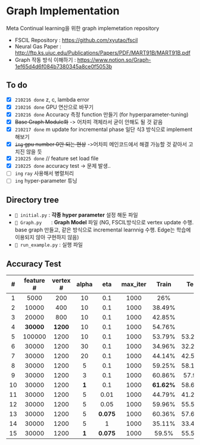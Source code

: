 # Graph Implementation

Meta Continual learning을 위한 graph implemetation repository

- FSCIL Repository : https://github.com/xyutao/fscil
- Neural Gas Paper : http://ftp.ks.uiuc.edu/Publications/Papers/PDF/MART91B/MART91B.pdf
- Graph 작동 방식 이해하기 : https://www.notion.so/Graph-1ef65d4d6f084b7380345a8ce0f5053b



## To do

- [x] `210216 done` z, c, lambda error 
- [x] `210216 done` GPU 연산으로 바꾸기  
- [x] `210216 done` Accuracy 측정 function 만들기 (for hyperparameter-tuning)
- [x] ~~Base Graph Module화~~ -> 어차피 객체라서 굳이 안해도 될 것 같음
- [x] `210217 done` m update for incremental phase 일단 식3 방식으로 implement 해보기
- [x] ~~`ing` gpu number 0만 되는 현상~~ ->어차피 메인코드에서 해결 가능할 것 같아서 고치진 않을 듯
- [x] `210225 done`  // feature set load file 
- [x] `210225 done` accuracy test -> 문제 발생..
- [ ] `ing` `ray` 사용해서 병렬처리
- [ ] `ing` hyper-parameter 튜닝

## Directory tree

- `📄 initial.py` :  **각종 hyper parameter** 설정 해둔 파일
- `📄 Graph.py   ` :  **Graph Model** 파일 (NG, FSCIL방식으로 vertex update 수행. base graph 만들고, 같은 방식으로 incremental learnnig 수행. Edge는 학습에 이용되지 않아 구현하지 않음)
- `📄 run_example.py` : 실행 파일



## Accuracy Test

|  #   | feature # | vertex # | alpha |    eta    | max_iter |   Train    |  Test  |
| :--: | :-------: | :------: | :---: | :-------: | :------: | :--------: | :----: |
|  1   |   5000    |   200    |  10   |    0.1    |   1000   |    26%     |        |
|  2   |   10000   |   400    |  10   |    0.1    |   1000   |   38.49%   |        |
|  3   |   20000   |   800    |  10   |    0.1    |   1000   |   42.85%   |        |
|  4   | **30000** | **1200** |  10   |    0.1    |   1000   |   54.76%   |        |
|  5   |  100000   |   1200   |  10   |    0.1    |   1000   |   53.79%   | 53.23% |
|  6   |   30000   |   1200   |  30   |    0.1    |   1000   |   34.96%   | 32.27% |
|  7   |   30000   |   1200   |  20   |    0.1    |   1000   |   44.14%   | 42.53% |
|  8   |   30000   |   1200   |   5   |    0.1    |   1000   |   59.25%   | 58.13% |
|  9   |   30000   |   1200   |   3   |    0.1    |   1000   |   60.86%   | 57.9%  |
|  10  |   30000   |   1200   | **1** |    0.1    |   1000   | **61.62%** | 58.67% |
|  11  |   30000   |   1200   |   5   |   0.01    |   1000   |   44.79%   | 41.27% |
|  12  |   30000   |   1200   |   5   |   0.05    |   1000   |   59.96%   | 55.53% |
|  13  |   30000   |   1200   |   5   | **0.075** |   1000   |   60.36%   | 57.63% |
|  14  |   30000   |   1200   |   5   |     1     |   1000   |   35.11%   | 33.43% |
|  15  |   30000   |   1200   | **1** | **0.075** |   1000   |   59.5%    | 55.58% |